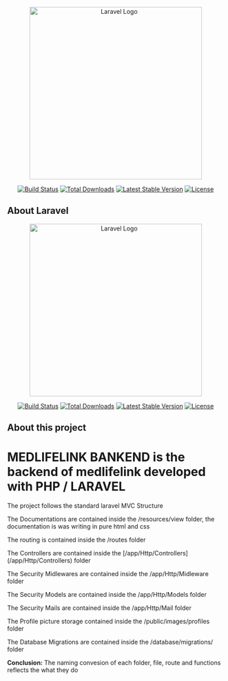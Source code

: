 <p align="center"><a href="https://laravel.com" target="_blank"><img src="https://raw.githubusercontent.com/laravel/art/master/logo-lockup/5%20SVG/2%20CMYK/1%20Full%20Color/laravel-logolockup-cmyk-red.svg" width="400" alt="Laravel Logo"></a></p>

<p align="center">
<a href="https://github.com/laravel/framework/actions"><img src="https://github.com/laravel/framework/workflows/tests/badge.svg" alt="Build Status"></a>
<a href="https://packagist.org/packages/laravel/framework"><img src="https://img.shields.io/packagist/dt/laravel/framework" alt="Total Downloads"></a>
<a href="https://packagist.org/packages/laravel/framework"><img src="https://img.shields.io/packagist/v/laravel/framework" alt="Latest Stable Version"></a>
<a href="https://packagist.org/packages/laravel/framework"><img src="https://img.shields.io/packagist/l/laravel/framework" alt="License"></a>
</p>

## About Laravel

<p align="center"><a href="https://laravel.com" target="_blank"><img src="https://raw.githubusercontent.com/laravel/art/master/logo-lockup/5%20SVG/2%20CMYK/1%20Full%20Color/laravel-logolockup-cmyk-red.svg" width="400" alt="Laravel Logo"></a></p>

<p align="center">
<a href="https://github.com/laravel/framework/actions"><img src="https://github.com/laravel/framework/workflows/tests/badge.svg" alt="Build Status"></a>
<a href="https://packagist.org/packages/laravel/framework"><img src="https://img.shields.io/packagist/dt/laravel/framework" alt="Total Downloads"></a>
<a href="https://packagist.org/packages/laravel/framework"><img src="https://img.shields.io/packagist/v/laravel/framework" alt="Latest Stable Version"></a>
<a href="https://packagist.org/packages/laravel/framework"><img src="https://img.shields.io/packagist/l/laravel/framework" alt="License"></a>
</p>

## About this project
<h1>MEDLIFELINK BANKEND is the backend of medlifelink developed with PHP / LARAVEL</h1>
<p>The project follows the standard laravel MVC Structure </p>
<p>The Documentations are contained inside the /resources/view folder, the documentation is was writing in pure html and css</p>
<p>The routing is contained inside the /routes folder </p>
<p>The Controllers are contained inside the [/app/Http/Controllers] (/app/Http/Controllers) folder</p>
<p>The Security Midlewares are contained inside the /app/Http/Midleware folder</p>
<p>The Security Models are contained inside the /app/Http/Models  folder</p>
<p>The Security Mails are contained inside the /app/Http/Mail    folder</p>
<p>The Profile picture storage  contained inside the /public/images/profiles  folder</p>
<p>The Database Migrations  are contained inside the /database/migrations/ folder</p>

<p><b>Conclusion:</b> The naming convesion of each folder, file, route and functions reflects the what they do</p>






